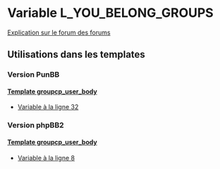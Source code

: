 # Variable L_YOU_BELONG_GROUPS
[Explication sur le forum des forums](http://forum.forumactif.com/t294113-listing-des-variables#L_YOU_BELONG_GROUPS)

## Utilisations dans les templates

### Version PunBB

#### [Template groupcp_user_body](punbb/groupcp_user_body.md)
* [Variable à la ligne 32](../punbb/groupcp_user_body.tpl#L32)

### Version phpBB2

#### [Template groupcp_user_body](subsilver/groupcp_user_body.md)
* [Variable à la ligne 8](../subsilver/groupcp_user_body.tpl#L8)